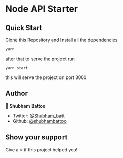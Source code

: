 # Node API Starter

## Quick Start

Clone this Repository and Install all the dependencies
```
yarn
```

after that to serve the project run
```
yarn start
```
this will serve the project on port 3000

## Author

👤 **Shubham Battoo**

* Twitter: [@Shubham_batt](https://twitter.com/Shubham_batt)
* Github: [@shubhambattoo](https://github.com/shubhambattoo)

## Show your support

Give a ⭐️ if this project helped you!